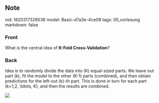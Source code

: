 ## Note
nid: 1620317326538
model: Basic-d7a3e-4ce08
tags: 05_vorlesung
markdown: false

### Front
What is the central idea of <b>K-Fold Cross-Validation</b>?

### Back
Idea is to randomly divide the data into \(K\) equal-sized parts.
We leave out part \(k\), fit the model to the other \(K-1\) parts
(combined), and then obtain predictions for the left-out \(k\)-th
part. This is done in turn for each part \(k=1,2, \ldots, K\), and
then the results are combined.
<div><img src=
"paste-abf545095be98300a35bd200956e115cae7fd658.jpg"></div>
